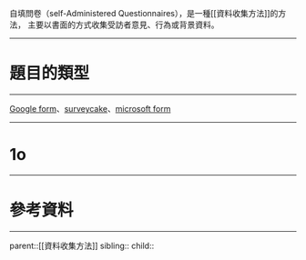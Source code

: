 自填問卷（self-Administered Questionnaires），是一種[[資料收集方法]]的方法，
主要以書面的方式收集受訪者意見、行為或背景資料。
- - -
# 題目的類型

- - -
[Google form](https://docs.google.com/forms/u/0/)、[surveycake](https://www.surveycake.com)、[microsoft form](https://www.microsoft.com/zh-tw/microsoft-365/online-surveys-polls-quizzes)
- - -
# 1o
- - -
# 參考資料

- - -
parent::[[資料收集方法]]
sibling::
child::
